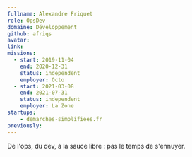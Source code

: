 ```yaml
---
fullname: Alexandre Friquet
role: OpsDev
domaine: Développement
github: afriqs
avatar:
link:
missions:
  - start: 2019-11-04
    end: 2020-12-31
    status: independent
    employer: Octo
  - start: 2021-03-08
    end: 2021-07-31
    status: independent
    employer: La Zone
startups:
    - demarches-simplifiees.fr
previously:
---
```


De l'ops, du dev, à la sauce libre : pas le temps de s'ennuyer.
